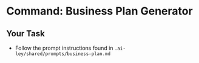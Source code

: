 # Command: Business Plan Generator

## Your Task

- Follow the prompt instructions found in `.ai-ley/shared/prompts/business-plan.md`
